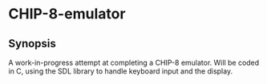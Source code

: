 # CHIP-8-emulator

## Synopsis

A work-in-progress attempt at completing a CHIP-8 emulator. Will be coded in C, using the SDL library to handle keyboard input and the display.